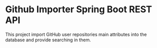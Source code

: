 # Github Importer Spring Boot REST API
This project import GitHub user repositories main attributes into the database and provide searching in them.
